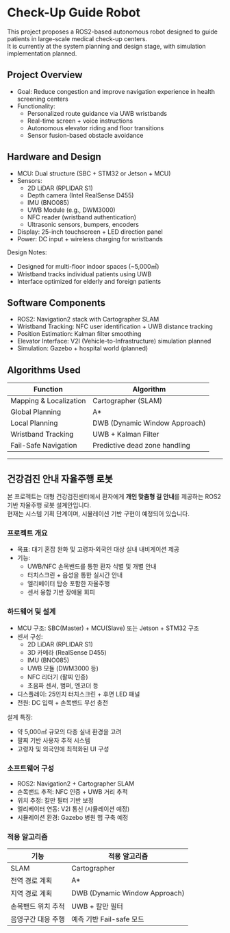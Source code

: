 # Check-Up Guide Robot

This project proposes a ROS2-based autonomous robot designed to guide patients in large-scale medical check-up centers.  
It is currently at the system planning and design stage, with simulation implementation planned.

## Project Overview

- Goal: Reduce congestion and improve navigation experience in health screening centers
- Functionality:
  - Personalized route guidance via UWB wristbands
  - Real-time screen + voice instructions
  - Autonomous elevator riding and floor transitions
  - Sensor fusion-based obstacle avoidance

## Hardware and Design

- MCU: Dual structure (SBC + STM32 or Jetson + MCU)
- Sensors:
  - 2D LiDAR (RPLIDAR S1)
  - Depth camera (Intel RealSense D455)
  - IMU (BNO085)
  - UWB Module (e.g., DWM3000)
  - NFC reader (wristband authentication)
  - Ultrasonic sensors, bumpers, encoders
- Display: 25-inch touchscreen + LED direction panel
- Power: DC input + wireless charging for wristbands

Design Notes:
- Designed for multi-floor indoor spaces (~5,000㎡)
- Wristband tracks individual patients using UWB
- Interface optimized for elderly and foreign patients

## Software Components

- ROS2: Navigation2 stack with Cartographer SLAM
- Wristband Tracking: NFC user identification + UWB distance tracking
- Position Estimation: Kalman filter smoothing
- Elevator Interface: V2I (Vehicle-to-Infrastructure) simulation planned
- Simulation: Gazebo + hospital world (planned)

## Algorithms Used

| Function               | Algorithm                     |
|------------------------|-------------------------------|
| Mapping & Localization | Cartographer (SLAM)           |
| Global Planning        | A*                            |
| Local Planning         | DWB (Dynamic Window Approach) |
| Wristband Tracking     | UWB + Kalman Filter           |
| Fail-Safe Navigation   | Predictive dead zone handling |

---

## 건강검진 안내 자율주행 로봇

본 프로젝트는 대형 건강검진센터에서 환자에게 **개인 맞춤형 길 안내**를 제공하는 ROS2 기반 자율주행 로봇 설계안입니다.  
현재는 시스템 기획 단계이며, 시뮬레이션 기반 구현이 예정되어 있습니다.

### 프로젝트 개요

- 목표: 대기 혼잡 완화 및 고령자·외국인 대상 실내 내비게이션 제공
- 기능:
  - UWB/NFC 손목밴드를 통한 환자 식별 및 개별 안내
  - 터치스크린 + 음성을 통한 실시간 안내
  - 엘리베이터 탑승 포함한 자율주행
  - 센서 융합 기반 장애물 회피

### 하드웨어 및 설계

- MCU 구조: SBC(Master) + MCU(Slave) 또는 Jetson + STM32 구조
- 센서 구성:
  - 2D LiDAR (RPLIDAR S1)
  - 3D 카메라 (RealSense D455)
  - IMU (BNO085)
  - UWB 모듈 (DWM3000 등)
  - NFC 리더기 (팔찌 인증)
  - 초음파 센서, 범퍼, 엔코더 등
- 디스플레이: 25인치 터치스크린 + 후면 LED 패널
- 전원: DC 입력 + 손목밴드 무선 충전

설계 특징:
- 약 5,000㎡ 규모의 다층 실내 환경을 고려
- 팔찌 기반 사용자 추적 시스템
- 고령자 및 외국인에 최적화된 UI 구성

### 소프트웨어 구성

- ROS2: Navigation2 + Cartographer SLAM
- 손목밴드 추적: NFC 인증 + UWB 거리 추적
- 위치 추정: 칼만 필터 기반 보정
- 엘리베이터 연동: V2I 통신 (시뮬레이션 예정)
- 시뮬레이션 환경: Gazebo 병원 맵 구축 예정

### 적용 알고리즘

| 기능                    | 적용 알고리즘                 |
|-------------------------|------------------------------|
| SLAM                    | Cartographer                 |
| 전역 경로 계획         | A*                           |
| 지역 경로 계획         | DWB (Dynamic Window Approach)|
| 손목밴드 위치 추적     | UWB + 칼만 필터              |
| 음영구간 대응 주행     | 예측 기반 Fail-safe 모드     |




